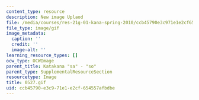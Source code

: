 ```yaml
---
content_type: resource
description: New image Uplaod
file: /media/courses/res-21g-01-kana-spring-2010/ccb45790e3c971e1e2cf654557afbdbe_0527.gif
file_type: image/gif
image_metadata:
  caption: ''
  credit: ''
  image-alt: ''
learning_resource_types: []
ocw_type: OCWImage
parent_title: Katakana "sa" - "so"
parent_type: SupplementalResourceSection
resourcetype: Image
title: 0527.gif
uid: ccb45790-e3c9-71e1-e2cf-654557afbdbe
---
```

